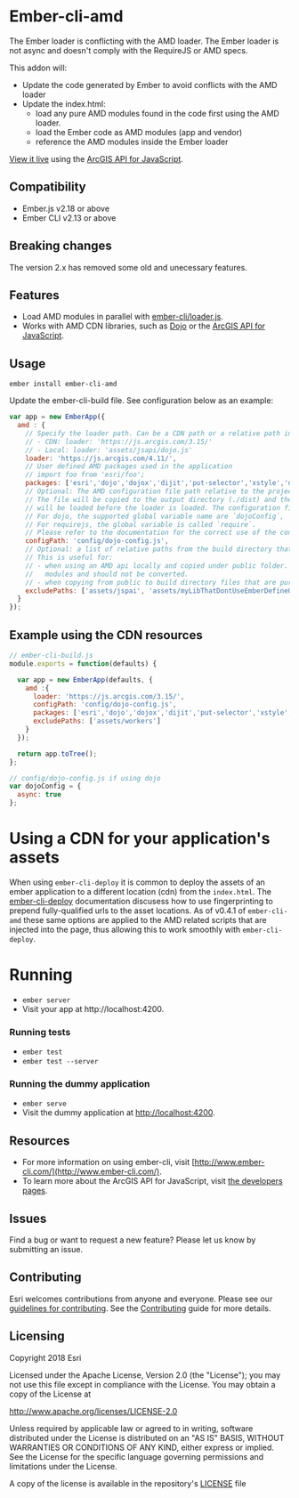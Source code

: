 # Ember-cli-amd

The Ember loader is conflicting with the AMD loader. The Ember loader is not async and doesn't comply with the RequireJS or AMD specs. 

This addon will:
* Update the code generated by Ember to avoid conflicts with the AMD loader
* Update the index.html:
  * load any pure AMD modules found in the code first using the AMD loader. 
  * load the Ember code as AMD modules (app and vendor)
  * reference the AMD modules inside the Ember loader

[View it live](http://esri.github.io/ember-cli-amd/) using the [ArcGIS API for JavaScript](https://developers.arcgis.com/javascript/).

## Compatibility

* Ember.js v2.18 or above
* Ember CLI v2.13 or above

## Breaking changes
The version 2.x has removed some old and unecessary features.

## Features
* Load AMD modules in parallel with [ember-cli/loader.js](https://github.com/ember-cli/loader.js).
* Works with AMD CDN libraries, such as [Dojo](https://dojotoolkit.org/download/) or the [ArcGIS API for JavaScript](https://developers.arcgis.com/javascript/).

## Usage

`ember install ember-cli-amd`

Update the ember-cli-build file. See configuration below as an example:
```javascript
var app = new EmberApp({
  amd : {
    // Specify the loader path. Can be a CDN path or a relative path in the dist folder
    // - CDN: loader: 'https://js.arcgis.com/3.15/'
    // - Local: loader: 'assets/jsapi/dojo.js'
    loader: 'https://js.arcgis.com/4.11/',
    // User defined AMD packages used in the application
    // import foo from 'esri/foo';
    packages: ['esri','dojo','dojox','dijit','put-selector','xstyle','dgrid'],
    // Optional: The AMD configuration file path relative to the project root.
    // The file will be copied to the output directory (./dist) and the configuration file
    // will be loaded before the loader is loaded. The configuration file must define the global variable used by the specific loader.
    // For dojo, the supported global variable name are `dojoConfig`, `djConfig` or `require`.
    // For requirejs, the global variable is called `require`.
    // Please refer to the documentation for the correct use of the configuration object.
    configPath: 'config/dojo-config.js',
    // Optional: a list of relative paths from the build directory that should not be parsed by ember-cli-amd.
    // This is useful for:
    // - when using an AMD api locally and copied under public folder. The files will be copied under the build folder. These files are pure AMD
    //   modules and should not be converted.
    // - when copying from public to build directory files that are pure JS
    excludePaths: ['assets/jspai', 'assets/myLibThatDontUseEmberDefineOrRequire']
  }
});
```

## Example using the CDN resources

```javascript
// ember-cli-build.js
module.exports = function(defaults) {

  var app = new EmberApp(defaults, {
    amd :{
      loader: 'https://js.arcgis.com/3.15/',
      configPath: 'config/dojo-config.js',
      packages: ['esri','dojo','dojox','dijit','put-selector','xstyle','dbind','dgrid'],
      excludePaths: ['assets/workers']
    }
  });

  return app.toTree();
};
```

```javascript
// config/dojo-config.js if using dojo
var dojoConfig = {
  async: true
};
```

# Using a CDN for your application's assets
When using `ember-cli-deploy` it is common to deploy the assets of an ember application to a different location (cdn) from the `index.html`. The [ember-cli-deploy](http://ember-cli.com/ember-cli-deploy/docs/v0.5.x/fingerprinting/) documentation discusess how to use fingerprinting to prepend fully-qualified urls to the asset locations. As of v0.4.1 of `ember-cli-amd` these same options are applied to the AMD related scripts that are injected into the page, thus allowing this to work smoothly with `ember-cli-deploy`.

# Running

* `ember server`
* Visit your app at http://localhost:4200.

### Running tests

* `ember test`
* `ember test --server`

### Running the dummy application

* `ember serve`
* Visit the dummy application at [http://localhost:4200](http://localhost:4200).

## Resources
* For more information on using ember-cli, visit [http://www.ember-cli.com/](http://www.ember-cli.com/).
* To learn more about the ArcGIS API for JavaScript, visit [the developers pages](https://developers.arcgis.com/javascript/).

## Issues

Find a bug or want to request a new feature?  Please let us know by submitting an issue.

## Contributing

Esri welcomes contributions from anyone and everyone. Please see our [guidelines for contributing](https://github.com/esri/contributing).
See the [Contributing](CONTRIBUTING.md) guide for more details.

## Licensing
Copyright 2018 Esri

Licensed under the Apache License, Version 2.0 (the "License"); you may not use this file except in compliance with the License. You may obtain a copy of the License at

http://www.apache.org/licenses/LICENSE-2.0

Unless required by applicable law or agreed to in writing, software distributed under the License is distributed on an "AS IS" BASIS, WITHOUT WARRANTIES OR CONDITIONS OF ANY KIND, either express or implied. See the License for the specific language governing permissions and limitations under the License.

A copy of the license is available in the repository's [LICENSE](./LICENSE.md) file

